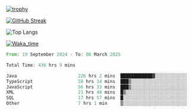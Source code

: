 <!--
**ren-joey/ren-joey** is a ✨ _special_ ✨ repository because its `README.md` (this file) appears on your GitHub profile.

Here are some ideas to get you started:

- 🔭 I’m currently working on ...
- 🌱 I’m currently learning ...
- 👯 I’m looking to collaborate on ...
- 🤔 I’m looking for help with ...
- 💬 Ask me about ...
- 📫 How to reach me: ...
- 😄 Pronouns: ...
- ⚡ Fun fact: ...
-->

[![trophy](https://github-profile-trophy.vercel.app/?username=ren-joey&theme=darkhub&column=5)](https://github.com/ren-joey)

[![GitHub Streak](https://streak-stats.demolab.com/?user=ren-joey&theme=dark)](https://github.com/ren-joey)

![Top Langs](https://github-readme-stats.vercel.app/api/top-langs?username=ren-joey&show_icons=true&layout=compact&locale=en&hide=html,CSS,scss,Pug,Twig&theme=dark)

[![Waka_time](https://github-readme-stats.vercel.app/api/wakatime?username=joeyren&theme=dark)](https://github.com/ren-joey)

<!--START_SECTION:waka-->

```rust
From: 19 September 2024 - To: 06 March 2025

Total Time: 436 hrs 9 mins

Java                       226 hrs 2 mins  ████████████▓░░░░░░░░░░░░   51.01 %
TypeScript                 58 hrs 14 mins  ███▒░░░░░░░░░░░░░░░░░░░░░   13.14 %
JavaScript                 56 hrs 33 mins  ███▒░░░░░░░░░░░░░░░░░░░░░   12.76 %
XML                        21 hrs 48 mins  █▒░░░░░░░░░░░░░░░░░░░░░░░   04.92 %
SQL                        17 hrs 57 mins  █░░░░░░░░░░░░░░░░░░░░░░░░   04.05 %
Other                      7 hrs 1 min     ▒░░░░░░░░░░░░░░░░░░░░░░░░   01.59 %
```

<!--END_SECTION:waka-->
